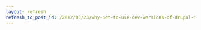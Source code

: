 ```yaml
---
layout: refresh
refresh_to_post_id: /2012/03/23/why-not-to-use-dev-versions-of-drupal-modules
---
```

